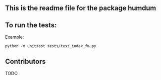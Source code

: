 ## This is the readme file for the package humdum


## To run the tests:

Example:
```
python -m unittest tests/test_index_fm.py
```

## Contributors

TODO

